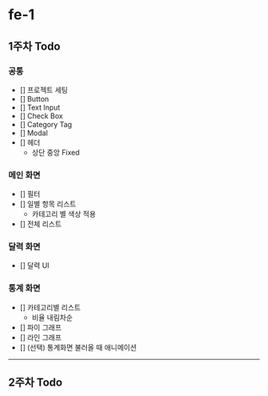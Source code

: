 # fe-1

## 1주차 Todo

### 공통

- [] 프로젝트 세팅
- [] Button
- [] Text Input
- [] Check Box
- [] Category Tag
- [] Modal
- [] 헤더
  - 상단 중앙 Fixed

### 메인 화면

- [] 필터
- [] 일별 항목 리스트
  - 카테고리 별 색상 적용
- [] 전체 리스트

### 달력 화면

- [] 달력 UI

### 통계 화면

- [] 카테고리별 리스트
  - 비율 내림차순
- [] 파이 그래프
- [] 라인 그래프
- [] (선택) 통계화면 불러올 때 애니메이션

---

## 2주차 Todo
